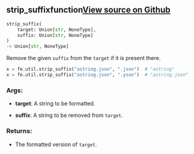 ## strip_suffix<span class="tag">function</span><a class="sourcelink" href=https://github.com/fastestimator/fastestimator/blob/r1.1/fastestimator/util/util.py/#L322-L342>View source on Github</a>
```python
strip_suffix(
	target: Union[str, NoneType],
	suffix: Union[str, NoneType]
)
-> Union[str, NoneType]
```
Remove the given `suffix` from the `target` if it is present there.

```python
x = fe.util.strip_suffix("astring.json", ".json")  # "astring"
x = fe.util.strip_suffix("astring.json", ".yson")  # "astring.json"
```


<h3>Args:</h3>


* **target**: A string to be formatted.

* **suffix**: A string to be removed from `target`. 

<h3>Returns:</h3>

<ul class="return-block"><li>    The formatted version of <code>target</code>.</li></ul>

